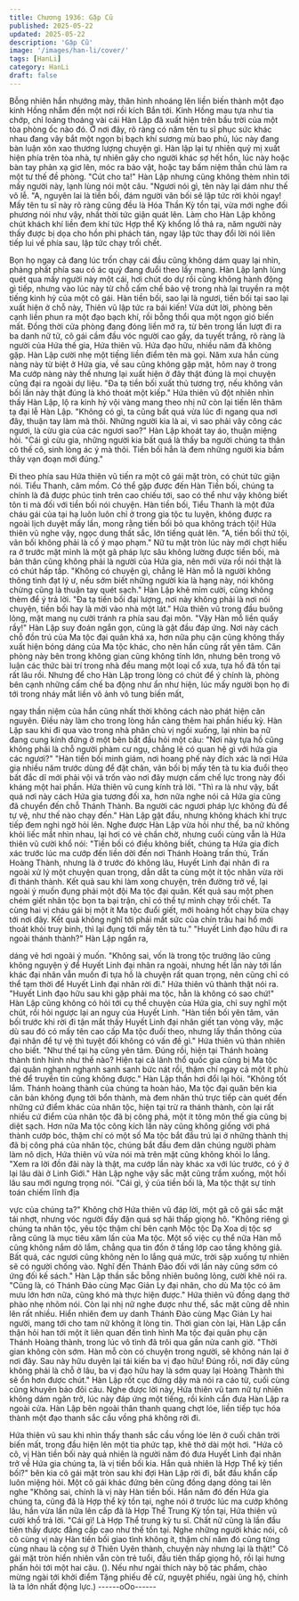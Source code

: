 ```yaml
---
title: Chương 1936: Gặp Cũ
published: 2025-05-22
updated: 2025-05-22
description: 'Gặp Cũ'
image: '/images/han-li/cover/'
tags: [HanLi]
category: HanLi
draft: false
---
```


Bỗng nhiên hắn nhướng mày, thân hình nhoáng lên liền biến
thành một đạo kinh Hồng nhắm đến một nơi rồi kích Bắn tới.
Kinh Hồng mau tựa như tia chớp, chỉ loáng thoáng vài cái Hàn
Lập đã xuất hiện trên bầu trời của một tòa phòng ốc nào đó.
Ở nơi đây, rõ ràng có năm tên tu sĩ phục sức khác nhau đang vây
bắt một ngọn bị bạch khí sương mù bao phủ, lúc này đang bàn
luận xôn xao thương lượng chuyện gì.
Hàn lập lại tự nhiên quỷ mị xuất hiện phía trên tòa nhà, tự nhiên
gây cho người khác sợ hết hồn, lúc này hoặc bàn tay phản xạ giơ
lên, móc ra bảo vật, hoặc tay bấm niệm thần chú làm ra một tư
thế đề phòng.
"Cút cho ta!"
Hàn Lập nhưng cũng không thèm nhìn tới mấy người này, lạnh
lùng nói một câu.
"Ngươi nói gì, tên này lại dám như thế vô lễ.
"A, nguyên lai là tiền bối, đám người vãn bối sẽ lập tức rời khỏi
ngay!
Mấy tên tu sĩ này rõ ràng cũng đều là Hóa Thần Kỳ tồn tại, vừa
mới nghe đối phương nói như vậy, nhất thời tức giận quát lên.
Làm cho Hàn Lập không chút khách khí liền đem khí tức Hợp thể
Kỳ khổng lồ thả ra, năm người này thấy được bị dọa cho hồn phi
phách tán, ngay lập tức thay đổi lời nói liên tiếp lui về phía sau,
lập tức chạy trối chết.

Bọn họ ngay cả đang lúc trốn chạy cái đầu cũng không dám quay
lại nhìn, phảng phất phía sau có ác quỷ đang đuổi theo lấy mạng.
Hàn Lập lạnh lùng quét qua mấy người này một cái, hơi chút do
dự rồi cũng không hành động gì tiếp, nhưng vào lúc này từ chỗ
cấm chế bảo vệ trong nhà lại truyền ra một tiếng kinh hỷ của một
cô gái.
Hàn tiền bối, sao lại là ngươi, tiền bối tại sao lại xuất hiện ở chỗ
này, Thiên vũ lập tức ra bái kiến!
Vừa dứt lời, phòng bên cạnh liền phun ra một đạo bạch khí, rồi
bỗng thổi qua một ngọn gió biến mất.
Đồng thời cửa phòng đang đóng liền mở ra, từ bên trong lần lượt
đi ra ba danh nữ tử, cô gái cầm đầu vóc người cao gầy, da tuyết
trắng, rõ ràng là người của Hứa thế gia, Hứa thiên vũ.
Hứa đạo hữu, nhiều năm đã không gặp. Hàn Lập cười nhẹ một
tiếng liền điểm tên mà gọi.
Năm xưa hắn cùng nàng này từ biệt ở Hứa gia, về sau cũng
không gặp mặt, hôm nay ở trong Ma cướp nàng này thế nhưng lại
xuất hiện ở đây thật đúng là mọi chuyện cũng đại ra ngoài dự liệu.
"Đa tạ tiền bối xuất thủ tương trợ, nếu không vãn bối lần này thật
đúng là khó thoát một kiếp."
Hứa thiên vũ đột nhiên nhìn thấy Hàn Lập, lộ ra kinh hỷ vội vàng
mang theo nhị nữ còn lại tiến lên thâm tạ đại lễ Hàn Lập.
"Không có gì, ta cũng bất quá vừa lúc đi ngang qua nơi đây, thuận
tay làm mà thôi. Những người kia là ai, vì sao phải vây công các
ngươi, là cừu gia của các ngươi sao?" Hàn Lập khoát tay áo,
thuận miệng hỏi.
"Cái gì cừu gia, những người kia bất quá là thấy ba người chúng
ta thân cô thế cô, sinh lòng ác ý mà thôi. Tiền bối hẳn là đem
những người kia bầm thây vạn đoạn mới đúng."

Đi theo phía sau Hứa thiên vũ tiến ra một cô gái mặt tròn, có chút
tức giận nói.
Tiểu Thanh, câm mồm. Có thể gặp được đến Hàn Tiền bối, chúng
ta chính là đã được phúc tinh trên cao chiếu tới, sao có thể như
vậy không biết tôn ti mà đối với tiền bối nói chuyện. Hàn tiền bối,
Tiểu Thanh là một đứa cháu gái của tại hạ luôn luôn chỉ ở trong
gia tộc tu luyện, không được ra ngoài lịch duyệt mấy lần, mong
rằng tiền bối bỏ qua không trách tội! Hứa thiên vũ nghe vậy, ngọc
dung thất sắc, lớn tiếng quát lên.
"A, tiền bối thứ tội, vãn bối không phải là cố ý mạo phạm." Nữ tu
mặt tròn lúc này mới chợt hiểu ra ở trước mặt mình là một gã
pháp lực sâu không lường được tiền bối, mà bản thân cũng
không phải là người của Hứa gia, nên mới vừa rồi nói thật là có
chút hấp tấp.
"Không có chuyện gì, chẳng lẽ Hàn mỗ là người không thông tình
đạt lý ư, nếu sớm biết những người kia là hạng này, nói không
chừng cũng là thuận tay quét sạch." Hàn Lập khẽ mỉm cười, cũng
không thèm để ý trả lời.
"Đa tạ tiền bối đại lượng, nơi này không phải là nơi nói chuyện,
tiền bối hay là mời vào nhà một lát." Hứa thiên vũ trong đầu
buông lỏng, mặt mang nụ cười tránh ra phía sau đại môn.
"Vậy Hàn mỗ liền quấy rầy!" Hàn Lập suy đoán ngắn gọn, cũng là
gật đầu đáp ứng.
Nơi này cách chỗ đồn trú của Ma tộc đại quân khá xa, hơn nữa
phụ cận cũng không thấy xuất hiện bóng dáng của Ma tộc khác,
cho nên hắn cũng rất yên tâm.
Căn phòng này bên trong không gian cũng không tính lớn, nhưng
bên trong vô luận các thức bài trí trong nhà đều mang một loại cổ
xưa, tựa hồ đã tồn tại rất lâu rồi.
Nhưng để cho Hàn Lập trong lòng có chút để ý chính là, phòng
bên cạnh những cấm chế ba động như ẩn như hiện, lúc mấy
người bọn họ đi tới trong nháy mắt liền vô ảnh vô tung biến mất,

ngay thần niệm của hắn cũng nhất thời không cách nào phát hiện
căn nguyên.
Điều này làm cho trong lòng hắn càng thêm hai phần hiếu kỳ.
Hàn Lập sau khi đi qua vào trong nhà phân chủ vị ngồi xuống, lại
nhìn ba nữ đang cung kính đứng ở một bên bắt đầu hỏi một câu:
"Nơi này tựa hồ cũng không phải là chỗ người phàm cư ngụ,
chẳng lẽ có quan hệ gì với hứa gia các ngươi?"
"Hàn tiền bối minh giám, nơi hoang phế này đích xác là nơi Hứa
gia nhiều năm trước dùng để đặt chân, vãn bối bị mấy tên tà tu kia
đuổi theo bất đắc dĩ mới phải vội vã trốn vào nơi đây mượn cấm
chế lực trong này đối kháng một hai phần. Hứa thiên vũ cung kính
trả lời.
"Thì ra là như vậy, bất quá nơi này cách Hứa gia tương đối xa,
hơn nữa nghe nói cả Hứa gia cũng đã chuyển đến chỗ Thánh
Thành. Ba người các ngươi pháp lực không đủ để tự vệ, như thế
nào chạy đến." Hàn Lập gật đầu, nhưng không khách khí trực tiếp
đem nghi ngờ hỏi lên.
Nghe được Hàn Lập vừa hỏi như thế, ba nữ không khỏi liếc mắt
nhìn nhau, lại hơi có vẻ chần chờ, nhưng cuối cùng vẫn là Hứa
thiên vũ cười khổ nói:
"Tiền bối có điều không biết, chúng ta Hứa gia đích xác trước lúc
ma cướp đến liền dời đến nơi Thánh Hoàng trấn thủ, Trấn Hoàng
Thành, nhưng là ở trước đó không lâu, Huyết Linh đại nhân đi ra
ngoài xử lý một chuyện quan trọng, dẫn dắt ta cùng một ít tộc
nhân vừa rời đi thánh thành. Kết quả sau khi làm xong chuyện,
trên đường trở về, lại ngoài ý muốn đụng phải một đội Ma tộc đại
quân. Kết quả sau một phen chém giết nhân tộc bọn ta bại trận,
chỉ có thể tự mình chạy trối chết. Ta cùng hai vị cháu gái bị một ít
Ma tộc đuổi giết, mới hoảng hốt chạy bừa chạy tới nơi đây. Kết
quả không nghĩ tới phải mất sức của chín trâu hai hổ mới thoát
khỏi truy binh, thì lại đụng tới mấy tên tà tu."
"Huyết Linh đạo hữu đi ra ngoài thánh thành?" Hàn Lập ngẩn ra,

dáng vẻ hơi ngoài ý muốn.
"Không sai, vốn là trong tộc trưởng lão cũng không nguyện ý để
Huyết Linh đại nhân ra ngoài, nhưng hết lần này tới lần khác đại
nhân vẫn muốn đi tựa hồ là chuyện rất quan trọng, nên cũng chỉ
có thể tạm thời để Huyết Linh đại nhân rời đi." Hứa thiên vũ thành
thật nói ra.
"Huyết Linh đạo hữu sau khi gặp phải ma tộc, hẳn là không có
sao chứ!" Hàn Lập cũng không có hỏi tới cụ thể chuyện của Hứa
gia, chỉ suy nghĩ một chút, rồi hỏi ngược lại an nguy của Huyết
Linh.
"Hàn tiền bối yên tâm, vãn bối trước khi rời đi tận mắt thấy Huyết
Linh đại nhân giết tan vòng vây, mặc dù sau đó có mấy tên cao
cấp Ma tộc đuổi theo, nhưng lấy thần thông của đại nhân để tự vệ
thì tuyệt đối không có vấn đề gì." Hứa thiên vũ thản nhiên cho
biết.
"Như thế tại hạ cũng yên tâm. Đúng rồi, hiện tại Thánh hoàng
thành tình hình như thế nào? Hiện tại cả lãnh thổ quốc gia cũng bị
Ma tộc đại quân nghạnh nghạnh sanh sanh bức nát rồi, thậm chí
ngay cả một ít phù thẻ để truyền tin cũng không được." Hàn Lập
thần hơi đổi lại hỏi.
"Không tốt lắm. Thánh hoàng thành của chúng ta hoàn hảo, Ma
tộc đại quân bên kia căn bản không đụng tởi bổn thành, mà đem
nhân thủ trực tiếp càn quét đến những cứ điểm khác của nhân
tộc, hiện tại trừ ra thánh thành, còn lại rất nhiều cứ điểm của nhân
tộc đã bị công phá, một ít tông môn thế gia cũng bị diệt sạch. Hơn
nữa Ma tộc công kích lần này cũng không giống với phá thành
cướp bóc, thậm chí có một số Ma tộc bắt đầu trú lại ở những
thành thị đã bị công phá của nhân tộc, chúng bắt đầu đem dân
chúng người phàm làm nô dịch, Hứa thiên vũ vừa nói mà trên mặt
cũng không khỏi lo lắng. "Xem ra lời đồn đãi này là thật, ma cướp
lần này khác xa với lúc trước, có ý ở lại lâu dài ở Linh Giới." Hàn
Lập nghe vậy sắc mặt cũng trầm xuống, một hồi lâu sau mới
ngưng trọng nói.
"Cái gì, ý của tiền bối là, Ma tộc thật sự tính toán chiếm lĩnh địa

vực của chúng ta?" Không chờ Hứa thiên vũ đáp lời, một gã cô
gái sắc mặt tái nhợt, nhưng vóc người đầy đặn quá sợ hãi thấp
giọng hô.
"Không riêng gì chúng ta nhân tộc, yêu tộc thậm chí bên cạnh
Mộc tộc Dạ Xoa dị tộc sợ rằng cũng là mục tiêu xâm lấn của Ma
tộc. Một số việc cụ thể nữa Hàn mỗ cũng không nắm dõ lắm,
chẳng qua tin đồn ở tầng lớp cao tầng không giả. Bất quá, các
ngươi cũng không nên lo lắng quá mức, trời sập xuống tự nhiên
sẽ có người chống vào. Nghĩ đến Thánh Đảo đối với lần này cũng
sớm có ứng đối kế sách." Hàn Lập thần sắc bỗng nhiên buông
lỏng, cười khẽ nói ra.
"Cũng là, có Thánh Đảo cùng Mạc Giản Ly đại nhân, cho dù Ma
tộc có âm mưu lớn hơn nữa, cũng khó mà thực hiện được." Hứa
thiên vũ đồng dạng thở phào nhẹ nhõm nói.
Còn lại nhị nữ nghe được như thế, sắc mặt cũng dễ nhìn lên rất
nhiều.
Hiển nhiên đem uy danh Thánh Đảo cùng Mạc Giản Ly hai người,
mang tới cho tam nữ không ít lòng tin.
Thời gian còn lại, Hàn Lập cẩn thận hỏi han tới một ít liên quan
đến tình hình Ma tộc đại quân phụ cận Thánh Hoàng thành, trong
lúc vô tình đã trôi qua gần nửa canh giờ.
"Thời gian không còn sớm. Hàn mỗ còn có chuyện trong người,
sẽ không nán lại ở nơi đây. Sau này hữu duyên lại tái kiến ba vị
đạo hữu! Đúng rồi, nơi đây cũng không phải là chỗ ở lâu, ba vị
đạo hữu hay là sớm quay lại Hoàng Thành thì sẽ ổn hơn được
chút." Hàn Lập rốt cục đứng dậy mà nói ra cáo từ, cuối cùng cũng
khuyên bảo đôi câu.
Nghe được lời này, Hứa thiên vũ tam nữ tự nhiên không dám
ngăn trở, lúc này đáp ứng một tiếng, rồi kính cẩn đưa Hàn Lập ra
ngoài cửa.
Hàn Lập bên ngoài thân thanh quang chợt lóe, liền tiếp tục hóa
thành một đạo thanh sắc cầu vồng phá không rời đi.

Hứa thiên vũ sau khi nhìn thấy thanh sắc cầu vồng lóe lên ở cuối
chân trời biến mất, trong đầu hiện lên một tia phức tạp, khẽ thở
dài một hơi.
"Hứa cô cô, vị Hàn tiền bối này quả nhiên là người năm đó đưa
Huyết Linh đại nhân trở về Hứa gia chúng ta, là vị tiền bối kia.
Hắn quả nhiên là Hợp Thể kỳ tiền bối?" bên kia cô gái mặt tròn
sau khi đợi Hàn Lập rời đi, bắt đầu khẩn cấp luôn miệng hỏi.
Một cô gái khác đứng bên cũng đồng dạng dỏng tai lên nghe
"Không sai, chính là vị này Hàn tiền bối. Hắn năm đó đến Hứa gia
chúng ta, cũng đã là Hợp thể kỳ tồn tại, nghe nói ở trước lúc ma
cướp không lâu, hắn vừa lần nữa lên cấp đã là Hợp Thể Trung Kỳ
tồn tại, Hứa thiên vũ cười khổ trả lời.
"Cái gì! Là Hợp Thể trung kỳ tu sĩ. Chất nữ cũng là lần đầu tiên
thấy được đẳng cấp cao như thế tồn tại. Nghe những người khác
nói, cô cô cùng vị này Hàn tiền bối giao tình không ít, thậm chí
năm đó cũng từng cùng nhau là cộng sự ở Thiên Uyên thành,
chuyện này nhưng lại là thật!" Cô gái mặt tròn hiển nhiên vẫn còn
trẻ tuổi, đầu tiên thấp giọng hô, rồi lại hưng phấn hỏi tới một hai
câu.
(). Nếu như ngài thích này bộ tác phẩm, chào mừng ngài tới khởi
điểm Tặng phiếu đề cử, nguyệt phiếu, ngài ủng hộ, chính là ta lớn
nhất động lực.)
------oOo------
